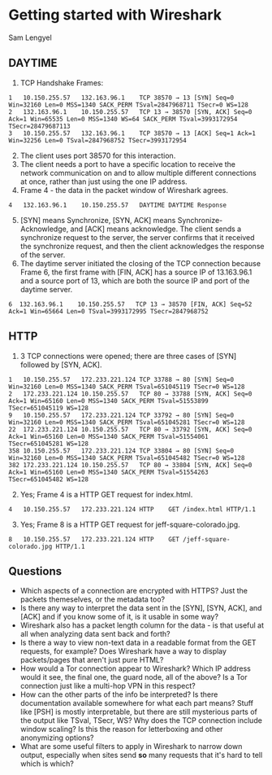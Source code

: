 # Getting started with Wireshark
Sam Lengyel

## DAYTIME
1. TCP Handshake Frames:
```
1	10.150.255.57	132.163.96.1	TCP	38570 → 13 [SYN] Seq=0 Win=32160 Len=0 MSS=1340 SACK_PERM TSval=2847968711 TSecr=0 WS=128
2	132.163.96.1	10.150.255.57	TCP	13 → 38570 [SYN, ACK] Seq=0 Ack=1 Win=65535 Len=0 MSS=1340 WS=64 SACK_PERM TSval=3993172954 TSecr=28479687113	
3   10.150.255.57	132.163.96.1	TCP	38570 → 13 [ACK] Seq=1 Ack=1 Win=32256 Len=0 TSval=2847968752 TSecr=3993172954
```
2. The client uses port 38570 for this interaction.
3. The client needs a port to have a specific location to receive the network communication on and to allow multiple different connections at once, rather than just using the one IP address.
4. Frame 4 - the data in the packet window of Wireshark agrees.
```
4	132.163.96.1	10.150.255.57	DAYTIME	DAYTIME Response
```
5. [SYN] means Synchronize, [SYN, ACK] means Synchronize-Acknowledge, and [ACK] means acknowledge. The client sends a synchronize request to the server, the server confirms that it received the synchronize request, and then the client acknowledges the response of the server.
6. The daytime server initiated the closing of the TCP connection because Frame 6, the first frame with [FIN, ACK] has a source IP of 13.163.96.1 and a source port of 13, which are both the source IP and port of the daytime server.

`6	132.163.96.1	10.150.255.57	TCP	13 → 38570 [FIN, ACK] Seq=52 Ack=1 Win=65664 Len=0 TSval=3993172995 TSecr=2847968752`

## HTTP
1. 3 TCP connections were opened; there are three cases of [SYN] followed by [SYN, ACK].

```
1	10.150.255.57	172.233.221.124	TCP	33788 → 80 [SYN] Seq=0 Win=32160 Len=0 MSS=1340 SACK_PERM TSval=651045119 TSecr=0 WS=128
2	172.233.221.124	10.150.255.57	TCP	80 → 33788 [SYN, ACK] Seq=0 Ack=1 Win=65160 Len=0 MSS=1340 SACK_PERM TSval=51553899 TSecr=651045119 WS=128
9	10.150.255.57	172.233.221.124	TCP	33792 → 80 [SYN] Seq=0 Win=32160 Len=0 MSS=1340 SACK_PERM TSval=651045281 TSecr=0 WS=128
22	172.233.221.124	10.150.255.57	TCP	80 → 33792 [SYN, ACK] Seq=0 Ack=1 Win=65160 Len=0 MSS=1340 SACK_PERM TSval=51554061 TSecr=651045281 WS=128
358	10.150.255.57	172.233.221.124	TCP	33804 → 80 [SYN] Seq=0 Win=32160 Len=0 MSS=1340 SACK_PERM TSval=651045482 TSecr=0 WS=128
382	172.233.221.124	10.150.255.57	TCP	80 → 33804 [SYN, ACK] Seq=0 Ack=1 Win=65160 Len=0 MSS=1340 SACK_PERM TSval=51554263 TSecr=651045482 WS=128
```

2. Yes; Frame 4 is a HTTP GET request for index.html.

```
4	10.150.255.57	172.233.221.124	HTTP	GET /index.html HTTP/1.1
```

3. Yes; Frame 8 is a HTTP GET request for jeff-square-colorado.jpg.
```
8	10.150.255.57	172.233.221.124	HTTP	GET /jeff-square-colorado.jpg HTTP/1.1
```


## Questions 
- Which aspects of a connection are encrypted with HTTPS? Just the packets themeselves, or the metadata too?
- Is there any way to interpret the data sent in the [SYN], [SYN, ACK], and [ACK] and if you know some of it, is it usable in some way?
- Wireshark also has a packet length column for the data - is that useful at all when analyzing data sent back and forth?
- Is there a way to view non-text data in a readable format from the GET requests, for example? Does Wireshark have a way to display packets/pages that aren't just pure HTML?
- How would a Tor connection appear to Wireshark? Which IP address would it see, the final one, the guard node, all of the above? Is a Tor connection just like a multi-hop VPN in this respect?
- How can the other parts of the info be interpreted? Is there documentation available somewhere for what each part means? Stuff like [PSH] is mostly interpretable, but there are still mysterious parts of the output like TSval, TSecr, WS? Why does the TCP connection include window scaling? Is this the reason for letterboxing and other anonymizing options? 
- What are some useful filters to apply in Wireshark to narrow down output, especially when sites send **so** many requests that it's hard to tell which is which?
